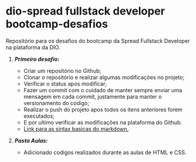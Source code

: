 # dio-spread fullstack developer bootcamp-desafios

Repositório para os desafios do bootcamp da Spread Fullstack Developer na plataforma da DIO.

1. ***Primeiro desafio:***
   * Criar um repositório no Github;
   * Clonar o repositório e realizar algumas modificações no projeto;
   * Verificar o status apos modificar;
   * Fazer um commit com o cuidado de manter sempre enviar uma mensagem em cada commit, justamente para manter o versionamento do codigo;
   * Realizar o push do projeto apos todos os itens anteriores forem executados;
   * E por ultimo verificar as modificações na plataforma do Github.
   * [Link para as sintax basicas do markdown.](https://www.markdownguide.org/basic-syntax/)
  
2. ***Pasta Aulas:***
   * Adicionado codigos realizados durante as aulas de HTML e CSS.